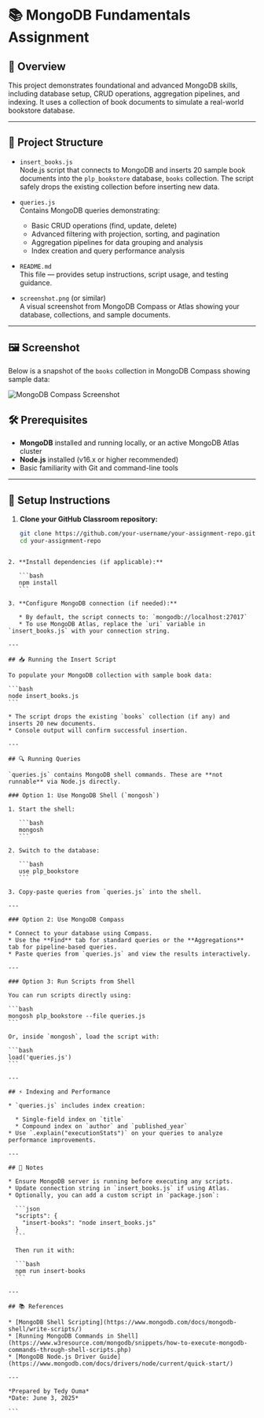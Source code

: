 # 📚 MongoDB Fundamentals Assignment

## 📖 Overview

This project demonstrates foundational and advanced MongoDB skills, including database setup, CRUD operations, aggregation pipelines, and indexing. It uses a collection of book documents to simulate a real-world bookstore database.

---

## 📁 Project Structure

- `insert_books.js`  
  Node.js script that connects to MongoDB and inserts 20 sample book documents into the `plp_bookstore` database, `books` collection. The script safely drops the existing collection before inserting new data.

- `queries.js`  
  Contains MongoDB queries demonstrating:
  - Basic CRUD operations (find, update, delete)
  - Advanced filtering with projection, sorting, and pagination
  - Aggregation pipelines for data grouping and analysis
  - Index creation and query performance analysis

- `README.md`  
  This file — provides setup instructions, script usage, and testing guidance.

- `screenshot.png` (or similar)  
  A visual screenshot from MongoDB Compass or Atlas showing your database, collections, and sample documents.

---

## 🖼️ Screenshot

Below is a snapshot of the `books` collection in MongoDB Compass showing sample data:

![MongoDB Compass Screenshot](mongodb_compass_view.pn)

## 🛠️ Prerequisites

- **MongoDB** installed and running locally, or an active MongoDB Atlas cluster  
- **Node.js** installed (v16.x or higher recommended)  
- Basic familiarity with Git and command-line tools

---

## 🚀 Setup Instructions

1. **Clone your GitHub Classroom repository:**

   ```bash
   git clone https://github.com/your-username/your-assignment-repo.git
   cd your-assignment-repo
````

2. **Install dependencies (if applicable):**

   ```bash
   npm install
   ```

3. **Configure MongoDB connection (if needed):**

   * By default, the script connects to: `mongodb://localhost:27017`
   * To use MongoDB Atlas, replace the `uri` variable in `insert_books.js` with your connection string.

---

## 📥 Running the Insert Script

To populate your MongoDB collection with sample book data:

```bash
node insert_books.js
```

* The script drops the existing `books` collection (if any) and inserts 20 new documents.
* Console output will confirm successful insertion.

---

## 🔍 Running Queries

`queries.js` contains MongoDB shell commands. These are **not runnable** via Node.js directly.

### Option 1: Use MongoDB Shell (`mongosh`)

1. Start the shell:

   ```bash
   mongosh
   ```

2. Switch to the database:

   ```bash
   use plp_bookstore
   ```

3. Copy-paste queries from `queries.js` into the shell.

---

### Option 2: Use MongoDB Compass

* Connect to your database using Compass.
* Use the **Find** tab for standard queries or the **Aggregations** tab for pipeline-based queries.
* Paste queries from `queries.js` and view the results interactively.

---

### Option 3: Run Scripts from Shell

You can run scripts directly using:

```bash
mongosh plp_bookstore --file queries.js
```

Or, inside `mongosh`, load the script with:

```bash
load('queries.js')
```

---

## ⚡ Indexing and Performance

* `queries.js` includes index creation:

  * Single-field index on `title`
  * Compound index on `author` and `published_year`
* Use `.explain("executionStats")` on your queries to analyze performance improvements.

---

## 📌 Notes

* Ensure MongoDB server is running before executing any scripts.
* Update connection string in `insert_books.js` if using Atlas.
* Optionally, you can add a custom script in `package.json`:

  ```json
  "scripts": {
    "insert-books": "node insert_books.js"
  }
  ```

  Then run it with:

  ```bash
  npm run insert-books
  ```

---

## 📚 References

* [MongoDB Shell Scripting](https://www.mongodb.com/docs/mongodb-shell/write-scripts/)
* [Running MongoDB Commands in Shell](https://www.w3resource.com/mongodb/snippets/how-to-execute-mongodb-commands-through-shell-scripts.php)
* [MongoDB Node.js Driver Guide](https://www.mongodb.com/docs/drivers/node/current/quick-start/)

---

*Prepared by Tedy Ouma*
*Date: June 3, 2025*

```
